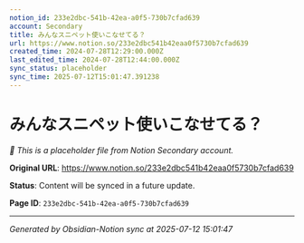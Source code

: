 ```yaml
---
notion_id: 233e2dbc-541b-42ea-a0f5-730b7cfad639
account: Secondary
title: みんなスニペット使いこなせてる？
url: https://www.notion.so/233e2dbc541b42eaa0f5730b7cfad639
created_time: 2024-07-28T12:29:00.000Z
last_edited_time: 2024-07-28T12:44:00.000Z
sync_status: placeholder
sync_time: 2025-07-12T15:01:47.391238
---
```


# みんなスニペット使いこなせてる？

*🔄 This is a placeholder file from Notion Secondary account.*

**Original URL**: https://www.notion.so/233e2dbc541b42eaa0f5730b7cfad639

**Status**: Content will be synced in a future update.

**Page ID**: `233e2dbc-541b-42ea-a0f5-730b7cfad639`

---

*Generated by Obsidian-Notion sync at 2025-07-12 15:01:47*
